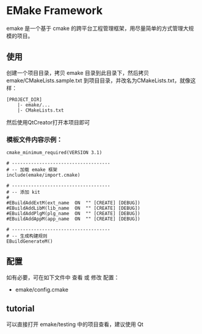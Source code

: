 EMake Framework
====

emake 是一个基于 cmake 的跨平台工程管理框架，用尽量简单的方式管理大规模的项目。

## 使用

创建一个项目目录，拷贝 emake 目录到此目录下，然后拷贝 emake/CMakeLists.sample.txt 到项目目录，并改名为CMakeLists.txt，就像这样：

    [PROJECT_DIR]
        |- emake/... 
        |- CMakeLists.txt

然后使用QtCreator打开本项目即可

### 模板文件内容示例：

    cmake_minimum_required(VERSION 3.1)
    
    # ------------------------------------
    # -- 加载 emake 框架
    include(emake/import.cmake)
    
    # ------------------------------------
    # -- 添加 kit
    #
    #EBuildAddExtM(ext_name  ON  "" [CREATE] [DEBUG])
    #EBuildAddLibM(lib_name  ON  "" [CREATE] [DEBUG])
    #EBuildAddPlgM(plg_name  ON  "" [CREATE] [DEBUG])
    #EBuildAddAppM(app_name  ON  "" [CREATE] [DEBUG])
    
    # ------------------------------------
    # -- 生成构建规则
    EBuildGenerateM()

## 配置

如有必要，可在如下文件中 查看 或 修改 配置：
* emake/config.cmake


## tutorial

可以直接打开 emake/testing 中的项目查看，建议使用 Qt

